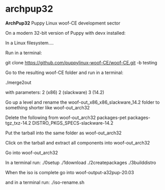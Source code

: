 # archpup32
**ArchPup32** 
Puppy Linux woof-CE development sector

On a modern 32-bit version of Puppy with devx installed:

In a Linux filesystem....

Run in a terminal:

  git clone https://github.com/puppylinux-woof-CE/woof-CE.git -b testing

Go to the resulting woof-CE folder and run in a terminal:

  ./merge2out

with parameters:
2 (x86)
2 (slackware)
3 (14.2)

Go up a level and rename the woof-out_x86_x86_slackware_14.2 folder to something shorter like woof-out_arch32

Delete the following from woof-out_arch32
packages-pet
packages-tgz_txz-14.2
DISTRO_PKGS_SPECS-slackware-14.2

Put the tarball into the same folder as woof-out_arch32

Click on the tarball and extract all components into woof-out_arch32

Go into woof-out_arch32

In a terminal run:
  ./0setup
  ./1download
  ./2createpackages
  ./3builddistro

When the iso is complete go into woof-output-a32pup-20.03

and in a terminal run:
  ./iso-rename.sh
